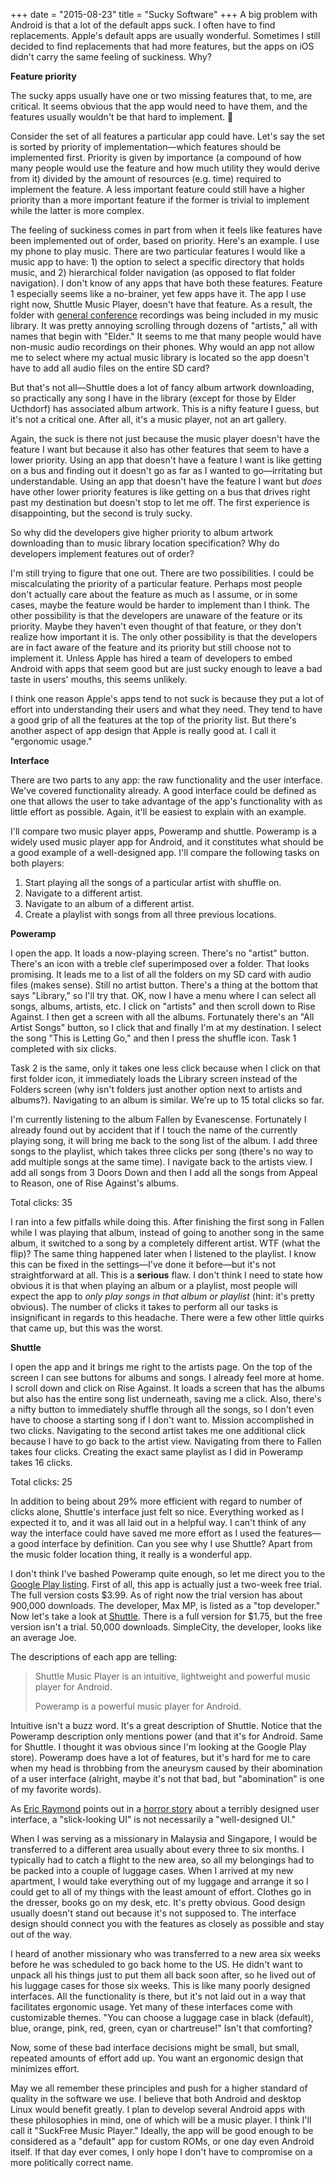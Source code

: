 +++
date = "2015-08-23"
title = "Sucky Software"
+++
A big problem with Android is that a lot of the default apps suck. I often have
to find replacements. Apple's default apps are usually wonderful. Sometimes I
still decided to find replacements that had more features, but the apps on iOS
didn't carry the same feeling of suckiness. Why?

<strong>Feature priority</strong>

The sucky apps usually have one or two missing features that, to me, are
critical. It seems obvious that the app would need to have them, and the
features usually wouldn't be that hard to implement. 

Consider the set of all features a particular app could have. Let's say the set
is sorted by priority of implementation—which features should be implemented
first. Priority is given by importance (a compound of how many people would use
the feature and how much utility they would derive from it) divided by the
amount of resources (e.g. time) required to implement the feature. A less
important feature could still have a higher priority than a more important
feature if the former is trivial to implement while the latter is more complex.

The feeling of suckiness comes in part from when it feels like features have
been implemented out of order, based on priority. Here's an example. I use my
phone to play music. There are two particular features I would like a music app
to have: 1) the option to select a specific directory that holds music, and 2)
hierarchical folder navigation (as opposed to flat folder navigation). I don't
know of any apps that have both these features. Feature 1 especially seems like
a no-brainer, yet few apps have it. The app I use right now, Shuttle Music
Player, doesn't have that feature. As a result, the folder with <a
href="https://www.lds.org/general-conference/">general conference</a>
recordings was being included in my music library. It was pretty annoying
scrolling through dozens of "artists," all with names that begin with "Elder."
It seems to me that many people would have non-music audio recordings on their
phones. Why would an app not allow me to select where my actual music library
is located so the app doesn't have to add all audio files on the entire SD
card?

But that's not all—Shuttle does a lot of fancy album artwork downloading, so
practically any song I have in the library (except for those by Elder Ucthdorf)
has associated album artwork. This is a nifty feature I guess, but it's not a
critical one. After all, it's a music player, not an art gallery.

Again, the suck is there not just because the music player doesn't have the
feature I want but because it also has other features that seem to have a lower
priority. Using an app that doesn't have a feature I want is like getting on a
bus and finding out it doesn't go as far as I wanted to go—irritating but
understandable. Using an app that doesn't have the feature I want but
<em>does</em> have other lower priority features is like getting on a bus that
drives right past my destination but doesn't stop to let me off. The first
experience is disappointing, but the second is truly sucky.

So why did the developers give higher priority to album artwork downloading
than to music library location specification? Why do developers implement
features out of order?

I'm still trying to figure that one out. There are two possibilities. I could
be miscalculating the priority of a particular feature. Perhaps most people
don't actually care about the feature as much as I assume, or in some cases,
maybe the feature would be harder to implement than I think. The other
possibility is that the developers are unaware of the feature or its priority.
Maybe they haven't even thought of that feature, or they don't realize how
important it is. The only other possibility is that the developers are in fact
aware of the feature and its priority but still choose not to implement it.
Unless Apple has hired a team of developers to embed Android with apps that
seem good but are just sucky enough to leave a bad taste in users' mouths, this
seems unlikely.

I think one reason Apple's apps tend to not suck is because they put a lot of
effort into understanding their users and what they need. They tend to have a
good grip of all the features at the top of the priority list. But there's
another aspect of app design that Apple is really good at. I call it "ergonomic
usage."

<strong>Interface</strong>

There are two parts to any app: the raw functionality and the user interface.
We've covered functionality already. A good interface could be defined as one
that allows the user to take advantage of the app's functionality with as
little effort as possible. Again, it'll be easiest to explain with an example.

I'll compare two music player apps, Poweramp and shuttle. Poweramp is a widely
used music player app for Android, and it constitutes what should be a good
example of a well-designed app. I'll compare the following tasks on both
players: <ol> <li>Start playing all the songs of a particular artist with
shuffle on.</li> <li>Navigate to a different artist.</li> <li>Navigate to an
album of a different artist.</li> <li>Create a playlist with songs from all
three previous locations.</li> </ol> <strong>Poweramp</strong>

I open the app. It loads a now-playing screen. There's no "artist" button.
There's an icon with a treble clef superimposed over a folder. That looks
promising. It leads me to a list of all the folders on my SD card with audio
files (makes sense). Still no artist button. There's a thing at the bottom that
says "Library," so I'll try that. OK, now I have a menu where I can select all
songs, albums, artists, etc. I click on "artists" and then scroll down to Rise
Against. I then get a screen with all the albums. Fortunately there's an "All
Artist Songs" button, so I click that and finally I'm at my destination. I
select the song "This is Letting Go," and then I press the shuffle icon. Task 1
completed with six clicks.

Task 2 is the same, only it takes one less click because when I click on that
first folder icon, it immediately loads the Library screen instead of the
Folders screen (why isn't folders just another option next to artists and
albums?). Navigating to an album is similar. We're up to 15 total clicks so
far.

I'm currently listening to the album Fallen by Evanescense. Fortunately I
already found out by accident that if I touch the name of the currently playing
song, it will bring me back to the song list of the album. I add three songs to
the playlist, which takes three clicks per song (there's no way to add multiple
songs at the same time). I navigate back to the artists view. I add all songs
from 3 Doors Down and then I add all the songs from Appeal to Reason, one of
Rise Against's albums.

Total clicks: 35

I ran into a few pitfalls while doing this. After finishing the first song in
Fallen while I was playing that album, instead of going to another song in the
same album, it switched to a song by a completely different artist. WTF (what
the flip)? The same thing happened later when I listened to the playlist. I
know this can be fixed in the settings—I've done it before—but it's not
straightforward at all. This is a <strong>serious</strong> flaw. I don't think
I need to state how obvious it is that when playing an album or a playlist,
most people will expect the app to <em>only play songs in that album or
playlist </em>(hint: it's pretty obvious). The number of clicks it takes to
perform all our tasks is insignificant in regards to this headache. There were
a few other little quirks that came up, but this was the worst.

<strong>Shuttle</strong>

I open the app and it brings me right to the artists page. On the top of the
screen I can see buttons for albums and songs. I already feel more at home. I
scroll down and click on Rise Against. It loads a screen that has the albums
but also has the entire song list underneath, saving me a click. Also, there's
a nifty button to immediately shuffle through all the songs, so I don't even
have to choose a starting song if I don't want to. Mission accomplished in two
clicks. Navigating to the second artist takes me one additional click because I
have to go back to the artist view. Navigating from there to Fallen takes four
clicks. Creating the exact same playlist as I did in Poweramp takes 16 clicks.

Total clicks: 25

In addition to being about 29% more efficient with regard to number of clicks
alone, Shuttle's interface just felt so nice. Everything worked as I expected
it to, and it was all laid out in a helpful way. I can't think of any way the
interface could have saved me more effort as I used the features—a good
interface by definition. Can you see why I use Shuttle? Apart from the music
folder location thing, it really is a wonderful app.

I don't think I've bashed Poweramp quite enough, so let me direct you to the <a
href="https://play.google.com/store/apps/details?id=com.maxmpz.audioplayer&amp;hl=en">Google
Play listing</a>. First of all, this app is actually just a two-week free
trial. The full version costs $3.99. As of right now the trial version has
about 900,000 downloads. The developer, Max MP, is listed as a "top developer."
Now let's take a look at <a
href="https://play.google.com/store/apps/details?id=another.music.player&amp;hl=en">Shuttle</a>.
There is a full version for $1.75, but the free version isn't a trial. 50,000
downloads. SimpleCity, the developer, looks like an average Joe.

The descriptions of each app are telling: <blockquote>Shuttle Music Player is
an intuitive, lightweight and powerful music player for Android.

Poweramp is a powerful music player for Android.</blockquote> Intuitive isn't a
buzz word. It's a great description of Shuttle. Notice that the Poweramp
description only mentions power (and that it's for Android. Same for Shuttle. I
thought it was obvious since I'm looking at the Google Play store). Poweramp
does have a lot of features, but it's hard for me to care when my head is
throbbing from the aneurysm caused by their abomination of a user interface
(alright, maybe it's not that bad, but "abomination" is one of my favorite
words).

As <a href="https://en.wikipedia.org/wiki/Eric_S._Raymond">Eric Raymond</a>
points out in a <a
href="http://www.catb.org/esr/writings/cups-horror.html">horror story</a> about
a terribly designed user interface, a "slick-looking UI" is not necessarily a
"well-designed UI."

When I was serving as a missionary in Malaysia and Singapore, I would be
transferred to a different area usually about every three to six months. I
typically had to catch a flight to the new area, so all my belongings had to be
packed into a couple of luggage cases. When I arrived at my new apartment, I
would take everything out of my luggage and arrange it so I could get to all of
my things with the least amount of effort. Clothes go in the dresser, books go
on my desk, etc. It's pretty obvious. Good design usually doesn't stand out
because it's not supposed to. The interface design should connect you with the
features as closely as possible and stay out of the way.

I heard of another missionary who was transferred to a new area six weeks
before he was scheduled to go back home to the US. He didn't want to unpack all
his things just to put them all back soon after, so he lived out of his luggage
cases for those six weeks. This is like many poorly designed interfaces. All
the functionality is there, but it's not laid out in a way that facilitates
ergonomic usage. Yet many of these interfaces come with customizable themes.
"You can choose a luggage case in black (default), blue, orange, pink, red,
green, cyan or chartreuse!" Isn't that comforting?

Now, some of these bad interface decisions might be small, but small, repeated
amounts of effort add up. You want an ergonomic design that minimizes effort.

May we all remember these principles and push for a higher standard of quality
in the software we use. I believe that both Android and desktop Linux would
benefit greatly.  I plan to develop several Android apps with these
philosophies in mind, one of which will be a music player. I think I'll call it
"SuckFree Music Player." Ideally, the app will be good enough to be considered
as a "default" app for custom ROMs, or one day even Android itself. If that day
ever comes, I only hope I don't have to compromise on a more politically
correct name.
